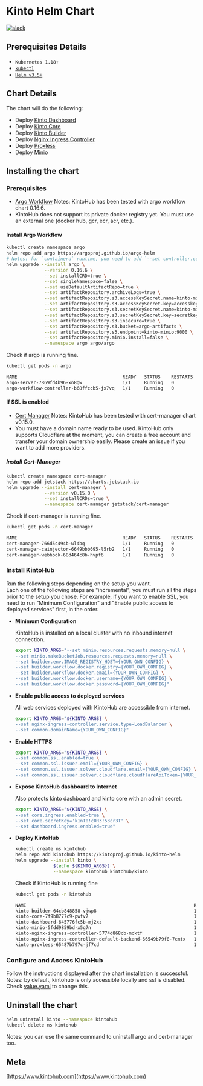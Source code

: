 # Kinto Helm Chart

[![slack](https://img.shields.io/badge/slack-kintoproj-brightgreen)](https://slack.kintohub.com)

## Prerequisites Details

- `Kubernetes 1.18+`
- [`kubectl`](https://kubernetes.io/docs/tasks/tools/install-kubectl/)
- [`Helm v3.5+`](https://helm.sh/)

## Chart Details

The chart will do the following:

- Deploy [Kinto Dashboard](https://github.com/kintoproj/kinto-dashboard)
- Deploy [Kinto Core](https://github.com/kintoproj/kinto-core)
- Deploy [Kinto Builder](https://github.com/kintoproj/kinto-builder)
- Deploy [Nginx Ingress Controller](https://github.com/bitnami/charts/tree/master/bitnami/nginx-ingress-controller)
- Deploy [Proxless](https://github.com/bappr/proxless)
- Deploy [Minio](https://github.com/minio/charts)

## Installing the chart

### Prerequisites

- [Argo Workflow](https://github.com/argoproj/argo-workflows)
Notes: KintoHub has been tested with argo workflow chart 0.16.6.
- KintoHub does not support its private docker registry yet. You must use an external one (docker hub, gcr, ecr, acr, etc.).

#### Install Argo Workflow

```sh
kubectl create namespace argo
helm repo add argo https://argoproj.github.io/argo-helm
# Notes: for `containerd` runtime, you need to add `--set controller.containerRuntimeExecutor=kubelet` (k8s +1.20)
helm upgrade --install argo \
              --version 0.16.6 \
              --set installCRD=true \
              --set singleNamespace=false \
              --set useDefaultArtifactRepo=true \
              --set artifactRepository.archiveLogs=true \
              --set artifactRepository.s3.accessKeySecret.name=kinto-minio \
              --set artifactRepository.s3.accessKeySecret.key=accesskey \
              --set artifactRepository.s3.secretKeySecret.name=kinto-minio \
              --set artifactRepository.s3.secretKeySecret.key=secretkey \
              --set artifactRepository.s3.insecure=true \
              --set artifactRepository.s3.bucket=argo-artifacts \
              --set artifactRepository.s3.endpoint=kinto-minio:9000 \
              --set artifactRepository.minio.install=false \
              --namespace argo argo/argo
```

Check if argo is running fine.

```sh
kubectl get pods -n argo

NAME                                       READY   STATUS    RESTARTS   AGE
argo-server-7869fd4b96-xn8gw               1/1     Running   0          62s
argo-workflow-controller-b68ffccb5-jx7vq   1/1     Running   0          62s
```

#### If SSL is enabled

- [Cert Manager](https://cert-manager.io/docs/)
Notes: KintoHub has been tested with cert-manager chart v0.15.0.
- You must have a domain name ready to be used. KintoHub only supports Cloudflare at the moment, you can create a free account and transfer your domain ownership easily. Please create an issue if you want to add more providers.

##### Install Cert-Manager

```sh
kubectl create namespace cert-manager
helm repo add jetstack https://charts.jetstack.io
helm upgrade --install cert-manager \
              --version v0.15.0 \
              --set installCRDs=true \
              --namespace cert-manager jetstack/cert-manager
```

Check if cert-manager is running fine.

```sh
kubectl get pods -n cert-manager

NAME                                       READY   STATUS    RESTARTS   AGE
cert-manager-766d5c494b-wl4bq              1/1     Running   0          33s
cert-manager-cainjector-6649bbb695-l5rb2   1/1     Running   0          33s
cert-manager-webhook-68d464c8b-hvpf6       1/1     Running   0          33s
```

### Install KintoHub

Run the following steps depending on the setup you want.  
Each one of the following steps are "incremental", you must run all the steps prior to the setup you chose.
For example, if you want to enable SSL, you need to run "Minimum Configuration" and "Enable public access to deployed services" first, in the order.

- **Minimum Configuration**

  KintoHub is installed on a local cluster with no inbound internet connection.

  ```sh
  export KINTO_ARGS="--set minio.resources.requests.memory=null \
  --set minio.makeBucketJob.resources.requests.memory=null \
  --set builder.env.IMAGE_REGISTRY_HOST={YOUR_OWN_CONFIG} \
  --set builder.workflow.docker.registry={YOUR_OWN_CONFIG} \
  --set builder.workflow.docker.email={YOUR_OWN_CONFIG} \
  --set builder.workflow.docker.username={YOUR_OWN_CONFIG} \
  --set builder.workflow.docker.password={YOUR_OWN_CONFIG}"
  ```

- **Enable public access to deployed services**

  All web services deployed with KintoHub are accessible from internet.

  ```sh
  export KINTO_ARGS="${KINTO_ARGS} \
  --set nginx-ingress-controller.service.type=LoadBalancer \
  --set common.domainName={YOUR_OWN_CONFIG}"
  ```

- **Enable HTTPS**

  ```sh
  export KINTO_ARGS="${KINTO_ARGS} \
  --set common.ssl.enabled=true \
  --set common.ssl.issuer.email={YOUR_OWN_CONFIG} \
  --set common.ssl.issuer.solver.cloudflare.email={YOUR_OWN_CONFIG} \
  --set common.ssl.issuer.solver.cloudflare.cloudflareApiToken={YOUR_OWN_CONFIG}"
  ```

- **Expose KintoHub dashboard to Internet**

  Also protects kinto dashboard and kinto core with an admin secret.

  ```sh
  export KINTO_ARGS="${KINTO_ARGS} \
  --set core.ingress.enabled=true \
  --set core.secretKey='k1nT0!c0R3!53cr3T' \
  --set dashboard.ingress.enabled=true"
  ```

- **Deploy KintoHub**

  ```sh
  kubectl create ns kintohub
  helm repo add kintohub https://kintoproj.github.io/kinto-helm
  helm upgrade --install kinto \
                $(echo ${KINTO_ARGS}) \
                --namespace kintohub kintohub/kinto
  ```

  Check if KintoHub is running fine

  ```sh
  kubectl get pods -n kintohub

  NAME                                                              READY   STATUS    RESTARTS   AGE
  kinto-builder-64cb848858-vjwp8                                    1/1     Running   0          56s
  kinto-core-7f9b8777c9-pwfv7                                       1/1     Running   0          56s
  kinto-dashboard-645776fc5b-mj2xz                                  1/1     Running   0          56s
  kinto-minio-5fdd9859bd-x5g7n                                      1/1     Running   0          56s
  kinto-nginx-ingress-controller-5774d868cb-mcktf                   1/1     Running   0          56s
  kinto-nginx-ingress-controller-default-backend-66549b79f8-7cmtx   1/1     Running   0          56s
  kinto-proxless-65487b797c-jf7cd                                   1/1     Running   0          56s
  ```

### Configure and Access KintoHub

Follow the instructions displayed after the chart installation is successful.  
Notes: by default, kintohub is only accessible locally and ssl is disabled. Check [value.yaml](charts/kinto/values.yaml) to change this.

## Uninstall the chart

```sh
helm uninstall kinto --namespace kintohub
kubectl delete ns kintohub
```

Notes: you can use the same command to uninstall argo and cert-manager too.

## Meta

[https://www.kintohub.com](https://www.kintohub.com)
